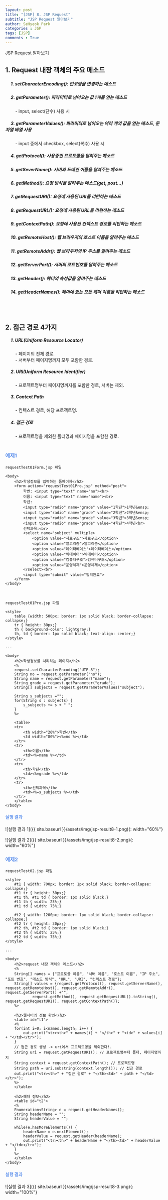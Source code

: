 ```yaml
---
layout: post
title: "[JSP] 8. JSP Request"
subtitle: "JSP Request 알아보기"
author: SeHyeok Park
categories : JSP
tags: [JSP]
comments : True
---
```

<div id='preview' class='display-none'>
JSP Request 알아보기
</div>

## 1. Request 내장 객체의 주요 메소드
##### &emsp; 1. setCharacterEncoding(): 인코딩을 변경하는 메소드
##### &emsp; 2. getParameter(): 파라미터로 넘어오는 값 1개를 얻는 메소드
&emsp;&emsp; - input, select(단수) 사용 시
##### &emsp; 3. getParameterValues(): 파라미터로 넘어오는 여러 개의 값을 얻는 메소드, 문자열 배열 사용
&emsp;&emsp; - input 중에서 checkbox, select(복수) 사용 시
##### &emsp; 4. getProtocol(): 사용중인 프로토콜을 알려주는 메소드 
##### &emsp; 5. getSeverName(): 서버의 도메인 이름을 알려주는 메소드
##### &emsp; 6. getMethod(): 요청 방식을 알려주는 메소드(get, post...)
##### &emsp; 7. getRequestURI(): 요청에 사용된 URI를 리턴하는 메소드
##### &emsp; 8. getRequestURL(): 요청에 사용된 URL을 리턴하는 메소드
##### &emsp; 9. getContextPath(): 요청에 사용된 컨텍스트 경로를 리턴하는 메소드
##### &emsp; 10. getRemoteHost(): 웹 브라우저의 호스트 이름을 알려주는 메소드
##### &emsp; 11. getRemoteAddr(): 웹 브라우저의 IP 주소를 알려주는 메소드 
##### &emsp; 12. getServerPort(): 서버의 포트번호를 알려주는 메소드 
##### &emsp; 13. getHeader(): 헤더의 속성값을 알려주는 메소드
##### &emsp; 14. getHeaderNames(): 헤더에 있는 모든 헤더 이름을 리턴하는 메소드
<br><br>

## 2. 접근 경로 4가지
##### &emsp; 1. URL(Uniform Resource Locator)
&emsp;&emsp; - 페이지의 전체 경로.<br>
&emsp;&emsp; - 서버부터 페이지명까지 모두 포함한 경로.<br>
##### &emsp; 2. URI(Uniform Resource Identifier)
&emsp;&emsp; - 프로젝트명부터 페이지명까지를 포함한 경로, 서버는 제외.
##### &emsp; 3. Context Path
&emsp;&emsp; - 컨텍스트 경로, 해당 프로젝트명.
##### &emsp; 4. 접근 경로
&emsp;&emsp; - 프로젝트명을 제외한 폴더명과 페이지명을 포함한 경로.
<br><br>

### <span style="color:cornflowerblue">예제1</span>
`requestTest01Form.jsp 파일`

```
<body>
	<h2>학생정보를 입력하는 폼페이지</h2>
	<form action="requestTest01Pro.jsp" method="post">
		학번: <input type="text" name="no"><br>
		이름: <input type="text" name="name"><br>
		학년: 
		<input type="radio" name="grade" value="1학년">1학년&ensp;
		<input type="radio" name="grade" value="2학년">2학년&ensp;
		<input type="radio" name="grade" value="3학년">3학년&ensp;
		<input type="radio" name="grade" value="4학년">4학년<br>
		선택과목:<br>
		<select name="subject" multiple>
			<option value="자료구조">자료구조</option>
			<option value="알고리즘">알고리즘</option>
			<option value="데이터베이스">데이터베이스</option>
			<option value="빅데이터">빅데이터</option>
			<option value="컴퓨터구조">컴퓨터구조</option>
			<option value="운영체제">운영체제</option>
		</select><br>
		<input type="submit" value="입력완료">
	</form>
</body>
```
<br>

`requestTest01Pro.jsp 파일`

```
<style>
	table {width: 500px; border: 1px solid black; border-collapse: collapse;}
	tr { height: 30px;}
	th { background-color: lightgray;}
	th, td { border: 1px solid black; text-align: center;}
</style>

...

<body>
	<h2>학생정보를 처리하는 페이지</h2>
	<%
	request.setCharacterEncoding("UTF-8");
	String no = request.getParameter("no");
	String name = request.getParameter("name");
	String grade = request.getParameter("grade");
	String[] subjects = request.getParameterValues("subject");
	
	String s_subjects ="";
	for(String s : subjects) {
		s_subjects += s + " ";
	}
	%>
	
	<table>
	<tr>
		<th width="20%">학번</th>
		<td width="80%"><%=no %></td>
	</tr>
	<tr>
		<th>이름</th>
		<td><%=name %></td>
	</tr>
	<tr>
		<th>학년</th>
		<td><%=grade %></td>
	</tr>
	<tr>
		<th>선택과목</th>
		<td><%=s_subjects %></td>
	</tr>
	</table>
</body>
```

#### <span style="color:cornflowerblue">실행 결과</span>
![실행 결과 1]({{ site.baseurl }}/assets/img/jsp-result8-1.png){: width="60%"}

![실행 결과 2]({{ site.baseurl }}/assets/img/jsp-result8-2.png){: width="60%"}

### <span style="color:cornflowerblue">예제2</span>
`requestTest02.jsp 파일`

```
<style>
	#t1 { width: 700px; border: 1px solid black; border-collapse: collapse;}
	#t1 tr { height: 30px;}
	#t1 th, #t1 td { border: 1px solid black;}
	#t1 th { width: 25%;}
	#t1 td { width: 75%;}
	
	#t2 { width: 1200px; border: 1px solid black; border-collapse: collapse;}
	#t2 tr { height: 30px;}
	#t2 th, #t2 td { border: 1px solid black;}
	#t2 th { width: 25%;}
	#t2 td { width: 75%;}
</style>

...

<body>
	<h2>request 내장 객체의 메소드</h2>
	<%
	String[] names = {"프로토콜 이름", "서버 이름", "호스트 이름", "IP 주소", "포트 번호", "메소드 방식", "URL", "URI", "컨텍스트 경로"};
	String[] values = {request.getProtocol(), request.getServerName(), request.getRemoteHost(), request.getRemoteAddr(), request.getServerPort() +"", 
			request.getMethod(), request.getRequestURL().toString(), request.getRequestURI(), request.getContextPath()}; 
	%>
	
	<h3>웹서버의 정보 확인</h3>
	<table id="t1">
	<%
	for(int i=0; i<names.length; i++) {
		out.print("<tr><th>" + names[i] + "</th>" + "<td>" + values[i] + "</td></tr>");
	}
	// 접근 경로 생성 -> uri에서 프로젝트명을 제외한다!.
	String uri = request.getRequestURI(); // 프로젝트명부터 폴더, 페이지명까지
	String context = request.getContextPath(); // 프로젝트명
	String path = uri.substring(context.length()); // 접근 경로
	out.print("<tr><th>" + "접근 경로" + "</th><td>" + path + "</td></tr>"); 
	%>
	</table>
	
	<h2>헤더 정보</h2>
	<table id="t2">
	<%
	Enumeration<String> e = request.getHeaderNames();
	String headerName = "";
	String headerValue = "";
	
	while(e.hasMoreElements()) {
		headerName = e.nextElement();
		headerValue = request.getHeader(headerName);
		out.print("<tr><th>" + headerName + "</th><td>" + headerValue + "</td></tr>");
	} 
	%>
	</table>
</body>
```

#### <span style="color:cornflowerblue">실행 결과</span>
![실행 결과 3]({{ site.baseurl }}/assets/img/jsp-result8-3.png){: width="100%"}